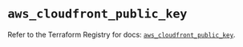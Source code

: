# `aws_cloudfront_public_key`

Refer to the Terraform Registry for docs: [`aws_cloudfront_public_key`](https://registry.terraform.io/providers/hashicorp/aws/6.15.0/docs/resources/cloudfront_public_key).
